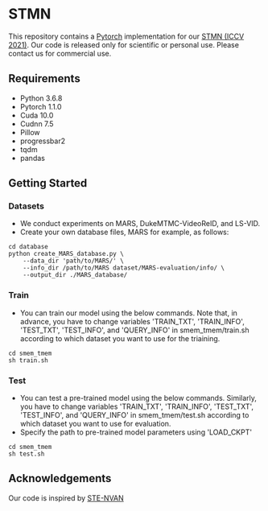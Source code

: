 # STMN
This repository contains a [Pytorch](https://pytorch.org/) implementation for our [STMN (ICCV 2021)](https://cvlab-yonsei.github.io/projects/STMN/). Our code is released only for scientific or personal use. Please contact us for commercial use.

## Requirements

- Python 3.6.8
- Pytorch 1.1.0
- Cuda 10.0
- Cudnn 7.5
- Pillow
- progressbar2
- tqdm
- pandas

## Getting Started

### Datasets
- We conduct experiments on MARS, DukeMTMC-VideoReID, and LS-VID.
- Create your own database files, MARS for example, as follows:
```
cd database
python create_MARS_database.py \
    --data_dir 'path/to/MARS/' \
    --info_dir /path/to/MARS dataset/MARS-evaluation/info/ \
    --output_dir ./MARS_database/
```

### Train
- You can train our model using the below commands. Note that, in advance, you have to change variables 
'TRAIN_TXT', 'TRAIN_INFO', 'TEST_TXT', 'TEST_INFO', and 'QUERY_INFO' in smem_tmem/train.sh 
according to which dataset you want to use for the triaining.
```
cd smem_tmem
sh train.sh
```

### Test
- You can test a pre-trained model using the below commands. Similarly, you have to change variables 
'TRAIN_TXT', 'TRAIN_INFO', 'TEST_TXT', 'TEST_INFO', and 'QUERY_INFO' in smem_tmem/test.sh 
according to which dataset you want to use for evaluation.
- Specify the path to pre-trained model parameters using 'LOAD_CKPT'
```
cd smem_tmem
sh test.sh
```

<!--
## Citation
Please cite our paper if you find the code useful for your research.
```
@inproceedings{eom2021learning,
  title={Learning Disentangled Representation for Robust Person Re-identification},
  author={Eom, Chanho and Ham, Bumsub},
  booktitle={Advances in Neural Information Processing Systems},
  pages={5298--5309},
  year={2019}
}
```
-->

## Acknowledgements
Our code is inspired by [STE-NVAN](https://github.com/jackie840129/STE-NVAN)
